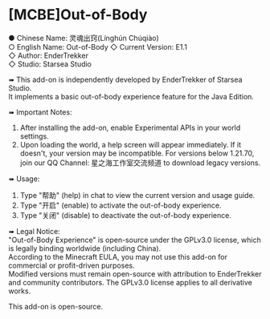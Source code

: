 # [MCBE]Out-of-Body
● Chinese Name: 灵魂出窍(Línghún Chúqiào)  
○ English Name: Out-of-Body
◇ Current Version: E1.1  
◇ Author: EnderTrekker  
◇ Studio: Starsea Studio  

➠ This add-on is independently developed by EnderTrekker of Starsea Studio.  
It implements a basic out-of-body experience feature for the Java Edition.  

➠ Important Notes:  
1. After installing the add-on, enable Experimental APIs in your world settings.  
2. Upon loading the world, a help screen will appear immediately. If it doesn't, your version may be incompatible. For versions below 1.21.70, join our QQ Channel: 星之海工作室交流频道 to download legacy versions.  

➠ Usage:  
1. Type "帮助" (help) in chat to view the current version and usage guide.  
2. Type "开启" (enable) to activate the out-of-body experience.  
3. Type "关闭" (disable) to deactivate the out-of-body experience.  

➠ Legal Notice:  
"Out-of-Body Experience" is open-source under the GPLv3.0 license, which is legally binding worldwide (including China).  
According to the Minecraft EULA, you may not use this add-on for commercial or profit-driven purposes.  
Modified versions must remain open-source with attribution to EnderTrekker and community contributors. The GPLv3.0 license applies to all derivative works.  

This add-on is open-source.
